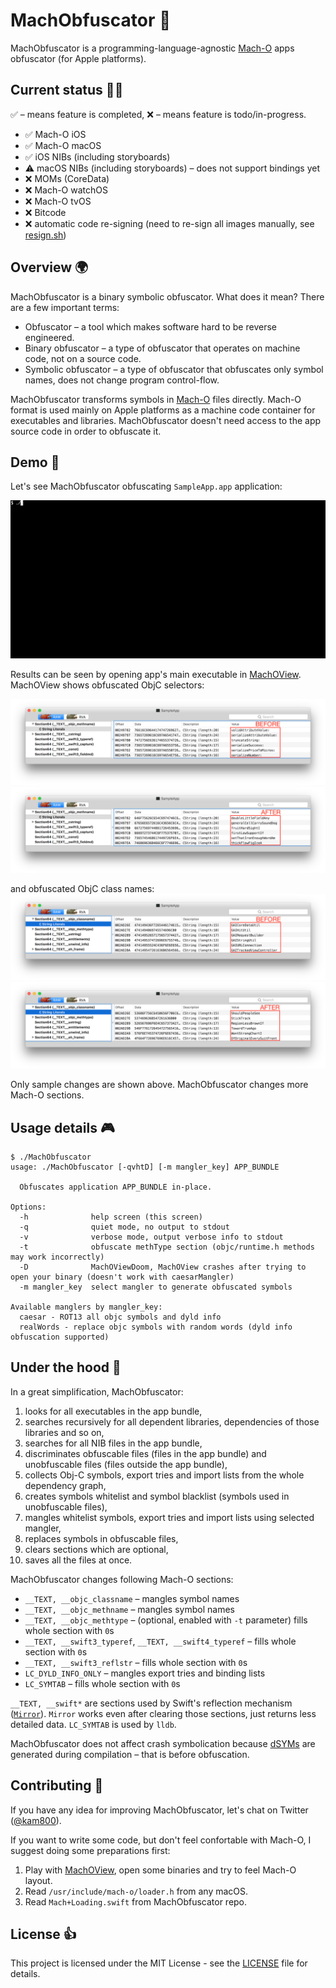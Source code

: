 # MachObfuscator 🔏

MachObfuscator is a programming-language-agnostic [Mach-O](https://en.wikipedia.org/wiki/Mach-O) apps obfuscator (for Apple platforms).

## Current status 🏃‍♂️

✅ – means feature is completed, ❌ – means feature is todo/in-progress.

- ✅ Mach-O iOS
- ✅ Mach-O macOS
- ✅ iOS NIBs (including storyboards)
- ⚠️ macOS NIBs (including storyboards) – does not support bindings yet
- ❌ MOMs (CoreData)
- ❌ Mach-O watchOS
- ❌ Mach-O tvOS
- ❌ Bitcode
- ❌ automatic code re-signing (need to re-sign all images manually, see [resign.sh](resign.sh))

## Overview 🌍

MachObfuscator is a binary symbolic obfuscator. What does it mean? There are a few important terms:

- Obfuscator – a tool which makes software hard to be reverse engineered.
- Binary obfuscator – a type of obfuscator that operates on machine code, not on a source code.
- Symbolic obfuscator – a type of obfuscator that obfuscates only symbol names, does not change program control-flow.

MachObfuscator transforms symbols in [Mach-O](https://en.wikipedia.org/wiki/Mach-O) files directly. Mach-O format is used mainly on Apple platforms as a machine code container for executables and libraries. MachObfuscator doesn't need access to the app source code in order to obfuscate it.

## Demo 🚀

Let's see MachObfuscator obfuscating `SampleApp.app` application:

[![readme_resource/machobfuscator_demo.gif](readme_resource/machobfuscator_demo.gif)](https://asciinema.org/a/yYFq0MCwtX9PWh89wgiuM4aXC)

Results can be seen by opening app's main executable in [MachOView](https://sourceforge.net/projects/machoview/). MachOView shows obfuscated ObjC selectors:

![](readme_resource/selectors_before_titled.png)
![](readme_resource/selectors_after_titled.png)

and obfuscated ObjC class names:
![](readme_resource/classes_before_titled.png)
![](readme_resource/classes_after_titled.png)

Only sample changes are shown above. MachObfuscator changes more Mach-O sections.

## Usage details 🎮

```
$ ./MachObfuscator
usage: ./MachObfuscator [-qvhtD] [-m mangler_key] APP_BUNDLE

  Obfuscates application APP_BUNDLE in-place.

Options:
  -h              help screen (this screen)
  -q              quiet mode, no output to stdout
  -v              verbose mode, output verbose info to stdout
  -t              obfuscate methType section (objc/runtime.h methods may work incorrectly)
  -D              MachOViewDoom, MachOView crashes after trying to open your binary (doesn't work with caesarMangler)
  -m mangler_key  select mangler to generate obfuscated symbols

Available manglers by mangler_key:
  caesar - ROT13 all objc symbols and dyld info
  realWords - replace objc symbols with random words (dyld info obfuscation supported)
```

## Under the hood 🔧

In a great simplification, MachObfuscator:

1. looks for all executables in the app bundle,
2. searches recursively for all dependent libraries, dependencies of those libraries and so on,
3. searches for all NIB files in the app bundle,
4. discriminates obfuscable files (files in the app bundle) and unobfuscable files (files outside the app bundle),
5. collects Obj-C symbols, export tries and import lists from the whole dependency graph,
6. creates symbols whitelist and symbol blacklist (symbols used in unobfuscable files),
7. mangles whitelist symbols, export tries and import lists using selected mangler,
8. replaces symbols in obfuscable files,
9. clears sections which are optional, 
10. saves all the files at once.

MachObfuscator changes following Mach-O sections:

- `__TEXT, __objc_classname` – mangles symbol names
- `__TEXT, __objc_methname` – mangles symbol names
- `__TEXT, __objc_methtype` –  (optional, enabled with `-t` parameter) fills whole section with `0`s
- `__TEXT, __swift3_typeref`, `__TEXT, __swift4_typeref` – fills whole section with `0`s
- `__TEXT, __swift3_reflstr` – fills whole section with `0`s
- `LC_DYLD_INFO_ONLY` – mangles export tries and binding lists
- `LC_SYMTAB` – fills whole section with `0`s

`__TEXT, __swift*` are sections used by Swift's reflection mechanism ([`Mirror`](https://developer.apple.com/documentation/swift/mirror)). `Mirror` works even after clearing those sections, just returns less detailed data. `LC_SYMTAB` is used by `lldb`.

MachObfuscator does not affect crash symbolication because [dSYMs](https://docs.fabric.io/apple/crashlytics/missing-dsyms.html) are generated during compilation – that is before obfuscation.

## Contributing 🎁

If you have any idea for improving MachObfuscator, let's chat on Twitter ([@kam800](https://twitter.com/kam800)).

If you want to write some code, but don't feel confortable with Mach-O, I suggest doing some preparations first:

1. Play with [MachOView](https://sourceforge.net/projects/machoview/), open some binaries and try to feel Mach-O layout.
2. Read `/usr/include/mach-o/loader.h` from any macOS.
3. Read `Mach+Loading.swift` from MachObfuscator repo.

## License 👍

This project is licensed under the MIT License - see the [LICENSE](LICENSE) file for details.
